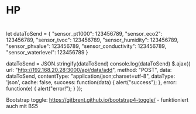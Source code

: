 # HP

#

let dataToSend = {
    "sensor_pt1000": 123456789,
    "sensor_eco2": 123456789,
    "sensor_tvoc": 123456789,
    "sensor_humidity": 123456789,
    "sensor_phvalue": 123456789,
    "sensor_conductivity": 123456789,
    "sensor_waterlevel": 123456789
}

dataToSend = JSON.stringify(dataToSend)
console.log(dataToSend)
$.ajax({
    url: "http://192.168.20.28:3000/api/data/add",
    method: "POST",
    data: dataToSend,
    contentType: "application/json;charset=utf-8",
    dataType: 'json',
    cache: false,
    success: function(data) {
        alert("success");
    },
    error: function(e) {
        alert("error!");
    }
});

Bootstrap toggle: https://gitbrent.github.io/bootstrap4-toggle/ - funktioniert auch mit BS5
